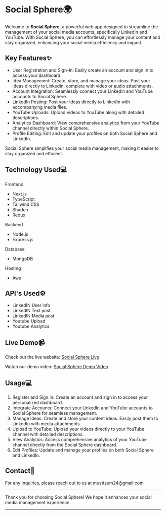 # Social Sphere🌍

Welcome to **Social Sphere**, a powerful web app designed to streamline the management of your social media accounts, specifically LinkedIn and YouTube. With Social Sphere, you can effortlessly manage your content and stay organized, enhancing your social media efficiency and impact.

## Key Features✨

- User Registration and Sign-In: Easily create an account and sign in to access your dashboard.
- Idea Management: Create, store, and manage your ideas. Post your ideas directly to LinkedIn, complete with video or audio attachments.
- Account Integration: Seamlessly connect your LinkedIn and YouTube accounts to Social Sphere.
- LinkedIn Posting: Post your ideas directly to LinkedIn with accompanying media files.
- YouTube Uploads: Upload videos to YouTube along with detailed descriptions.
- Analytics Dashboard: View comprehensive analytics from your YouTube channel directly within Social Sphere.
- Profile Editing: Edit and update your profiles on both Social Sphere and LinkedIn.

Social Sphere simplifies your social media management, making it easier to stay organized and efficient.

## Technology Used💻
Frontend
- Next.js
- TypeScript
- Tailwind CSS
- Shadcn
- Redux

Backend
- Node.js
- Express.js

Database
- MongoDB

Hosting
- Aws


## API's Used⚙️

- LinkedIN User info
- LinkedIN Text post
- LinkedIN Media post
- Youtube Upload
- Youtube Analytics

## Live Demo📹

Check out the live website: [Social Sphere Live](https://social-sphere-frontend.vercel.app/)

Watch our demo video: [Social Sphere Demo Video](https://youtu.be/9FuuCVTfQ7A?si=kQQQgAZXiuiL3H4-)

## Usage💻

1. Register and Sign In: Create an account and sign in to access your personalized dashboard.
2. Integrate Accounts: Connect your LinkedIn and YouTube accounts to Social Sphere for seamless management.
3. Manage Ideas: Create and store your content ideas. Easily post them to LinkedIn with media attachments.
4. Upload to YouTube: Upload your videos directly to your YouTube channel with detailed descriptions.
5. View Analytics: Access comprehensive analytics of your YouTube channel directly from the Social Sphere dashboard.
6. Edit Profiles: Update and manage your profiles on both Social Sphere and LinkedIn.


## Contact📧

For any inquiries, please reach out to us at musttsum24@gmail.com

---

Thank you for choosing Social Sphere! We hope it enhances your social media management experience.

---

